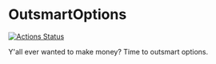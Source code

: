 # OutsmartOptions
[![Actions Status](https://github.com/jjjpanda/OutsmartOptions/workflows/testing-oo/badge.svg)](https://github.com/jjjpanda/OutsmartOptions/actions)

Y'all ever wanted to make money?
Time to outsmart options.

